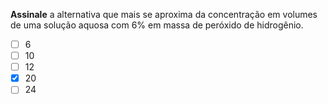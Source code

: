 **Assinale** a alternativa que mais se aproxima da concentração em volumes de uma solução aquosa com $6\%$ em massa de peróxido de hidrogênio. 

- [ ] $6$
- [ ] $10$
- [ ] $12$
- [x] $20$
- [ ] $24$
